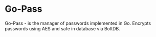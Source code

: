 # Go-Pass

Go-Pass - is the manager of passwords implemented in Go. Encrypts passwords using AES and safe in database via BoltDB.

